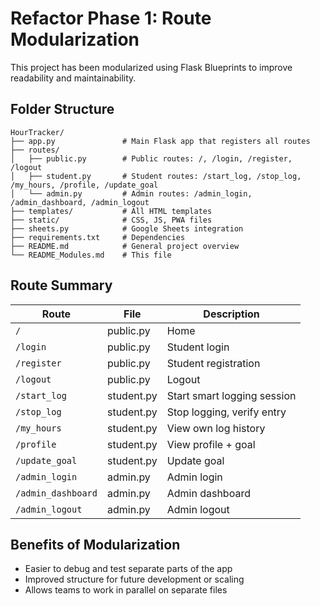 
# Refactor Phase 1: Route Modularization

This project has been modularized using Flask Blueprints to improve readability and maintainability.

## Folder Structure

```
HourTracker/
├── app.py               # Main Flask app that registers all routes
├── routes/
│   ├── public.py        # Public routes: /, /login, /register, /logout
│   ├── student.py       # Student routes: /start_log, /stop_log, /my_hours, /profile, /update_goal
│   └── admin.py         # Admin routes: /admin_login, /admin_dashboard, /admin_logout
├── templates/           # All HTML templates
├── static/              # CSS, JS, PWA files
├── sheets.py            # Google Sheets integration
├── requirements.txt     # Dependencies
├── README.md            # General project overview
└── README_Modules.md    # This file
```

## Route Summary

| Route              | File         | Description                    |
|-------------------|--------------|--------------------------------|
| `/`               | public.py    | Home                           |
| `/login`          | public.py    | Student login                  |
| `/register`       | public.py    | Student registration           |
| `/logout`         | public.py    | Logout                         |
| `/start_log`      | student.py   | Start smart logging session    |
| `/stop_log`       | student.py   | Stop logging, verify entry     |
| `/my_hours`       | student.py   | View own log history           |
| `/profile`        | student.py   | View profile + goal            |
| `/update_goal`    | student.py   | Update goal                    |
| `/admin_login`    | admin.py     | Admin login                    |
| `/admin_dashboard`| admin.py     | Admin dashboard                |
| `/admin_logout`   | admin.py     | Admin logout                   |

## Benefits of Modularization

- Easier to debug and test separate parts of the app
- Improved structure for future development or scaling
- Allows teams to work in parallel on separate files
